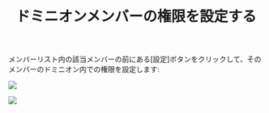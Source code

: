 ﻿---
title: ドミニオンメンバーの権限を設定する
createTime: 2025/03/14 09:18:39
permalink: /jp/doc/player/member/set/
---

メンバーリスト内の該当メンバーの前にある[設定]ボタンをクリックして、そのメンバーのドミニオン内での権限を設定します:

![](/player/member/set/1.png)

![](/player/member/set/2.png)
